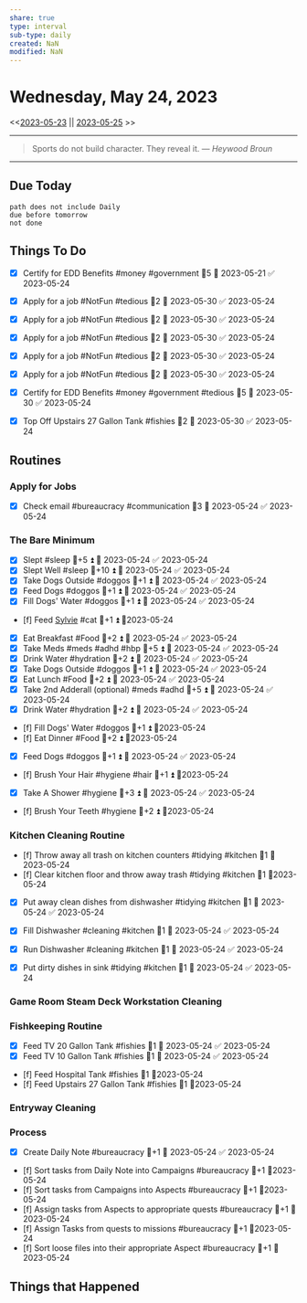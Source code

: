 ```yaml
---
share: true
type: interval
sub-type: daily
created: NaN 
modified: NaN
---
```

# Wednesday, May 24, 2023
<<[2023-05-23](./2023-05-23.md) || [2023-05-25](./2023-05-25.md) >>

---

> Sports do not build character. They reveal it.
> — <cite>Heywood Broun</cite>

---
## Due Today
```tasks
path does not include Daily
due before tomorrow
not done
```

## Things To Do






- [x] Certify for EDD Benefits #money #government 🥄5 📅 2023-05-21 ✅ 2023-05-24
































































- [x] Apply for a job #NotFun #tedious   🥄2 📅 2023-05-30 ✅ 2023-05-24
- [x] Apply for a job #NotFun #tedious 🥄2 📅 2023-05-30 ✅ 2023-05-24
- [x] Apply for a job #NotFun #tedious  🥄2 📅 2023-05-30 ✅ 2023-05-24
- [x] Apply for a job #NotFun #tedious  🥄2 📅 2023-05-30 ✅ 2023-05-24
- [x] Apply for a job #NotFun #tedious  🥄2 📅 2023-05-30 ✅ 2023-05-24
- [x] Certify for EDD Benefits #money #government #tedious 🥄5 📅 2023-05-30 ✅ 2023-05-24































- [x] Top Off Upstairs 27 Gallon Tank #fishies 🥄2 📅 2023-05-30 ✅ 2023-05-24



















































## Routines
### Apply for Jobs
- [x] Check email #bureaucracy #communication 🥄3 📅 2023-05-24 ✅ 2023-05-24


### The Bare Minimum
- [x] Slept #sleep 🥄+5 ⏫ 📅 2023-05-24 ✅ 2023-05-24
- [x] Slept Well #sleep 🥄+10 ⏫ 📅 2023-05-24 ✅ 2023-05-24
- [x] Take Dogs Outside  #doggos  🥄+1 ⏫ 📅 2023-05-24 ✅ 2023-05-24
- [x] Feed Dogs #doggos  🥄+1 ⏫ 📅 2023-05-24 ✅ 2023-05-24
- [x] Fill Dogs' Water #doggos  🥄+1 ⏫ 📅 2023-05-24 ✅ 2023-05-24
- [f] Feed [Sylvie](./Sylvie.md) #cat 🥄+1 ⏫  📆2023-05-24
- [x] Eat Breakfast #Food  🥄+2 ⏫ 📅 2023-05-24 ✅ 2023-05-24
- [x] Take Meds  #meds #adhd #hbp 🥄+5 ⏫ 📅 2023-05-24 ✅ 2023-05-24
- [x] Drink Water #hydration 🥄+2 ⏫ 📅 2023-05-24 ✅ 2023-05-24
- [x] Take Dogs Outside  #doggos 🥄+1 ⏫ 📅 2023-05-24 ✅ 2023-05-24
- [x] Eat Lunch #Food  🥄+2 ⏫ 📅 2023-05-24 ✅ 2023-05-24
- [x] Take 2nd Adderall (optional) #meds #adhd  🥄+5 ⏫ 📅 2023-05-24 ✅ 2023-05-24
- [x] Drink Water #hydration   🥄+2 ⏫ 📅 2023-05-24 ✅ 2023-05-24
- [f] Fill Dogs' Water #doggos  🥄+1 ⏫ 📆2023-05-24
- [f] Eat Dinner #Food  🥄+2 ⏫ 📆2023-05-24
- [x] Feed Dogs #doggos  🥄+1 ⏫ 📅 2023-05-24 ✅ 2023-05-24
- [f] Brush Your Hair #hygiene #hair 🥄+1 ⏫ 📆2023-05-24
- [x] Take A Shower #hygiene  🥄+3 ⏫ 📅 2023-05-24 ✅ 2023-05-24
- [f] Brush Your Teeth #hygiene 🥄+2 ⏫ 📆2023-05-24


### Kitchen Cleaning Routine
- [f] Throw away all trash on kitchen counters #tidying #kitchen 🥄1 📆2023-05-24
- [f] Clear kitchen floor and throw away trash #tidying   #kitchen 🥄1 📆2023-05-24
- [x] Put away clean dishes from dishwasher #tidying  #kitchen  🥄1 📅 2023-05-24 ✅ 2023-05-24
- [x] Fill Dishwasher #cleaning #kitchen  🥄1 📅 2023-05-24 ✅ 2023-05-24
- [x] Run Dishwasher #cleaning #kitchen 🥄1 📅 2023-05-24 ✅ 2023-05-24
- [x] Put dirty dishes in sink #tidying #kitchen 🥄1 📅 2023-05-24 ✅ 2023-05-24


### Game Room Steam Deck Workstation Cleaning


### Fishkeeping Routine
- [x] Feed TV 20 Gallon Tank #fishies 🥄1 📅 2023-05-24 ✅ 2023-05-24
- [x] Feed TV 10 Gallon Tank #fishies 🥄1 📅 2023-05-24 ✅ 2023-05-24
- [f] Feed Hospital Tank #fishies 🥄1 📆2023-05-24
- [f] Feed Upstairs 27 Gallon Tank #fishies 🥄1 📆2023-05-24


### Entryway Cleaning


### Process
- [x] Create Daily Note #bureaucracy 🥄+1 📅 2023-05-24 ✅ 2023-05-24
- [f] Sort tasks from Daily Note into Campaigns #bureaucracy 🥄+1   📆2023-05-24
- [f] Sort tasks from Campaigns into Aspects  #bureaucracy 🥄+1   📆2023-05-24
- [f] Assign tasks from Aspects to appropriate quests  #bureaucracy 🥄+1   📆2023-05-24
- [f] Assign Tasks from quests to missions  #bureaucracy 🥄+1   📆2023-05-24
- [f] Sort loose files into their appropriate Aspect  #bureaucracy 🥄+1   📆2023-05-24




## Things that Happened
